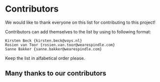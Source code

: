 # Contributors
We would like to thank everyone on this list for contributing to this project!

Contributors can add themselves to the list by using to following format:

    Kirsten Beck {kirsten.beck@voys.nl}
    Rosien van Toor {rosien.van.toor@wearespindle.com}
    Sanne Bakker {sanne.bakker@wearespindle.com}

Keep the list in alfabetical order please.

## Many thanks to our contributors
